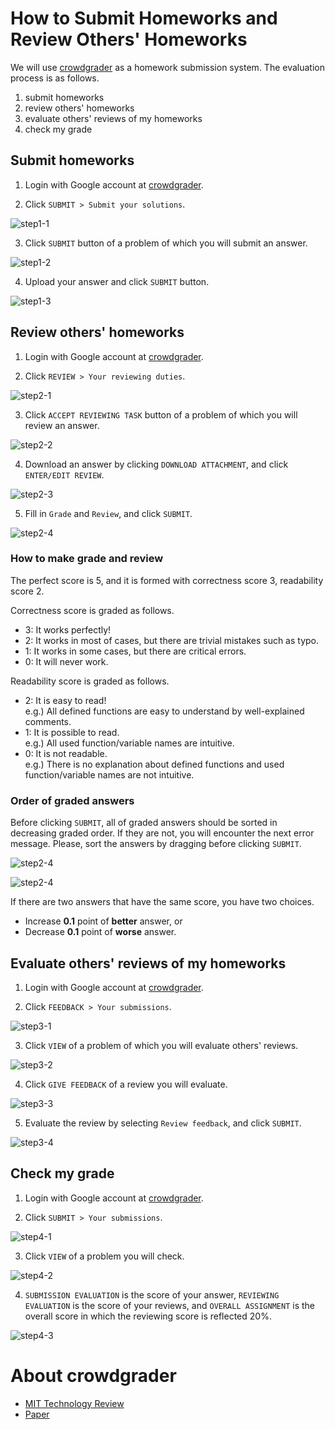 # How to Submit Homeworks and Review Others' Homeworks

We will use [crowdgrader][] as a homework submission system.  The
evaluation process is as follows.

1. submit homeworks
2. review others' homeworks
3. evaluate others' reviews of my homeworks
4. check my grade

## Submit homeworks

1. Login with Google account at [crowdgrader][].

2. Click `SUBMIT > Submit your solutions`.

  ![step1-1](step1-1.png)

3. Click `SUBMIT` button of a problem of which you will submit an
answer.

  ![step1-2](step1-2.png)

4. Upload your answer and click `SUBMIT` button.

  ![step1-3](step1-3.png)

## Review others' homeworks

1. Login with Google account at [crowdgrader][].

2. Click `REVIEW > Your reviewing duties`.

  ![step2-1](step2-1.png)

3. Click `ACCEPT REVIEWING TASK` button of a problem of which you will
review an answer.

  ![step2-2](step2-2.png)

4. Download an answer by clicking `DOWNLOAD ATTACHMENT`, and click
`ENTER/EDIT REVIEW`.

  ![step2-3](step2-3.png)

5. Fill in `Grade` and `Review`, and click `SUBMIT`.

  ![step2-4](step2-4.png)

  ### How to make grade and review
  
  The perfect score is 5, and it is formed with correctness score 3,
  readability score 2.
  
  Correctness score is graded as follows.
  
  * 3: It works perfectly!
  * 2: It works in most of cases, but there are trivial mistakes such
    as typo.
  * 1: It works in some cases, but there are critical errors.
  * 0: It will never work.

  Readability score is graded as follows.
  
  * 2: It is easy to read!  
  e.g.) All defined functions are easy to understand by well-explained
  comments.
  * 1: It is possible to read.  
  e.g.) All used function/variable names are intuitive.
  * 0: It is not readable.  
  e.g.) There is no explanation about defined functions and used
  function/variable names are not intuitive.

  ### Order of graded answers
  
  Before clicking `SUBMIT`, all of graded answers should be sorted in
  decreasing graded order.  If they are not, you will encounter the
  next error message.  Please, sort the answers by dragging before
  clicking `SUBMIT`.
  
  ![step2-4](step2-4error.png)
  
  ![step2-4](step2-4drag.png)

  If there are two answers that have the same score, you have two
  choices.
  
  * Increase **0.1** point of **better** answer, or
  * Decrease **0.1** point of **worse** answer.
  
## Evaluate others' reviews of my homeworks

1. Login with Google account at [crowdgrader][].

2. Click `FEEDBACK > Your submissions`.

  ![step3-1](step3-1.png)

3. Click `VIEW` of a problem of which you will evaluate others'
reviews.

  ![step3-2](step3-2.png)

4. Click `GIVE FEEDBACK` of a review you will evaluate.

  ![step3-3](step3-3.png)

5. Evaluate the review by selecting `Review feedback`, and click
`SUBMIT`.

  ![step3-4](step3-4.png)

## Check my grade

1. Login with Google account at [crowdgrader][].

2. Click `SUBMIT > Your submissions`.

  ![step4-1](step4-1.png)

3. Click `VIEW` of a problem you will check.

  ![step4-2](step4-2.png)

4. `SUBMISSION EVALUATION` is the score of your answer, `REVIEWING
EVALUATION` is the score of your reviews, and `OVERALL ASSIGNMENT` is
the overall score in which the reviewing score is reflected 20%.

  ![step4-3](step4-3.png)

# About crowdgrader

* [MIT Technology Review](http://www.technologyreview.com/view/519001/first-trial-of-crowdsourced-grading-for-computer-science-homework/?utm_campaign=socialsync&utm_medium=social-post&utm_source=facebook)
* [Paper](http://arxiv.org/abs/1308.5273)

[crowdgrader]: http://www.crowdgrader.org/
